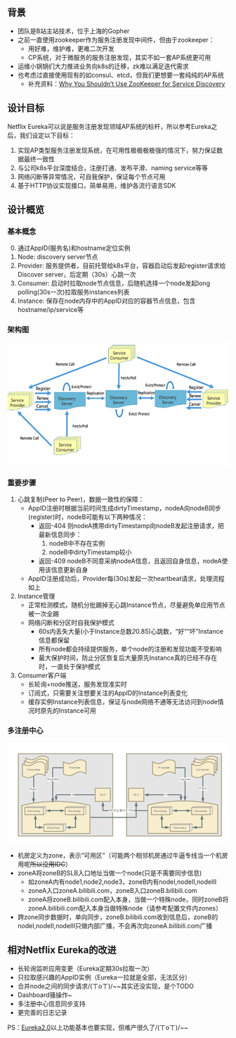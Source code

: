 
## 背景

* 团队是B站主站技术，位于上海的Gopher
* 之前一直使用zookeeper作为服务注册发现中间件，但由于zookeeper：
    * 用好难，维护难，更难二次开发
    * CP系统，对于微服务的服务注册发现，其实不如一套AP系统更可用
* 运维小锅锅们大力推进业务向k8s的迁移，zk难以满足迭代需求
* 也考虑过直接使用现有的如consul、etcd，但我们更想要一套纯纯的AP系统
    * 补充资料：[Why You Shouldn’t Use ZooKeeper for Service Discovery](https://medium.com/knerd/eureka-why-you-shouldnt-use-zookeeper-for-service-discovery-4932c5c7e764)

## 设计目标

Netflix Eureka可以说是服务注册发现领域AP系统的标杆，所以参考Eureka之后，我们设定以下目标：

1. 实现AP类型服务注册发现系统，在可用性极极极极强的情况下，努力保证数据最终一致性
2. 与公司k8s平台深度结合，注册打通、发布平滑、naming service等等
3. 网络闪断等异常情况，可自我保护，保证每个节点可用
4. 基于HTTP协议实现接口，简单易用，维护各流行语言SDK

## 设计概览

### 基本概念

0. 通过AppID(服务名)和hostname定位实例
1. Node: discovery server节点
2. Provider: 服务提供者，目前托管给k8s平台，容器启动后发起register请求给Discover server，后定期（30s）心跳一次
3. Consumer: 启动时拉取node节点信息，后随机选择一个node发起long polling(30s一次)拉取服务instances列表
4. Instance: 保存在node内存中的AppID对应的容器节点信息，包含hostname/ip/service等

### 架构图

![discovery arch](discovery_arch.png)

### 重要步骤

1. 心跳复制(Peer to Peer)，数据一致性的保障：
    * AppID注册时根据当前时间生成dirtyTimestamp，nodeA向nodeB同步(register)时，nodeB可能有以下两种情况：
        * 返回-404 则nodeA携带dirtyTimestamp向nodeB发起注册请求，把最新信息同步：
            1. nodeB中不存在实例
            2. nodeB中dirtyTimestamp较小
        * 返回-409 nodeB不同意采纳nodeA信息，且返回自身信息，nodeA使用该信息更新自身
    * AppID注册成功后，Provider每(30s)发起一次heartbeat请求，处理流程如上
2. Instance管理
    * 正常检测模式，随机分批踢掉无心跳Instance节点，尽量避免单应用节点被一次全踢
    * 网络闪断和分区时自我保护模式
        * 60s内丢失大量(小于Instance总数*2*0.85)心跳数，“好”“坏”Instance信息都保留
        * 所有node都会持续提供服务，单个node的注册和发现功能不受影响
        * 最大保护时间，防止分区恢复后大量原先Instance真的已经不存在时，一直处于保护模式
3. Consumer客户端
    * 长轮询+node推送，服务发现准实时
    * 订阅式，只需要关注想要关注的AppID的Instance列表变化
    * 缓存实例Instance列表信息，保证与node网络不通等无法访问到node情况时原先的Instance可用

### 多注册中心

![discovery zone arch](discovery_zone_arch.png)

* 机房定义为zone，表示“可用区”（可能两个相邻机房通过牛逼专线当一个机房用呢~~所以没用IDC~~）
* zoneA将zoneB的SLB入口地址当做一个node(只是不需要同步信息)
    * 如zoneA内有node1,node2,node3，zoneB内有nodeI,nodeII,nodeIII
    * zoneA入口zoneA.bilibili.com，zoneB入口zoneB.bilibili.com
    * zoneA将zoneB.bilibili.com配入本身，当做一个特殊node，同时zoneB将zoneA.bilibili.com配入本身当做特殊node（请参考配置文件内zones）
* 跨zone同步数据时，单向同步，zoneB.bilibili.com收到信息后，zoneB的nodeI,nodeII,nodeIII只做内部广播，不会再次向zoneA.bilibili.com广播

## 相对Netflix Eureka的改进

* 长轮询监听应用变更（Eureka定期30s拉取一次）
* 只拉取感兴趣的AppID实例（Eureka一拉就是全部，无法区分）
* 合并node之间的同步请求/(ㄒoㄒ)/~~其实还没实现，是个TODO
* Dashboard骚操作~
* 多注册中心信息同步支持
* 更完善的日志记录

PS：[Eureka2.0](https://github.com/Netflix/eureka/wiki/Eureka-2.0-Motivations)以上功能基本也要实现，但难产很久了/(ㄒoㄒ)/~~